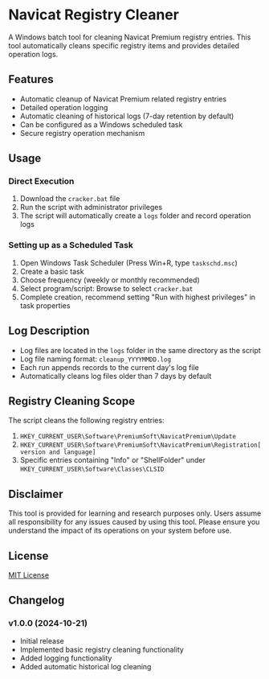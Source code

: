 # Navicat Registry Cleaner

A Windows batch tool for cleaning Navicat Premium registry entries. This tool automatically cleans specific registry items and provides detailed operation logs.

## Features

- Automatic cleanup of Navicat Premium related registry entries
- Detailed operation logging
- Automatic cleaning of historical logs (7-day retention by default)
- Can be configured as a Windows scheduled task
- Secure registry operation mechanism

## Usage

### Direct Execution

1. Download the `cracker.bat` file
2. Run the script with administrator privileges
3. The script will automatically create a `logs` folder and record operation logs

### Setting up as a Scheduled Task

1. Open Windows Task Scheduler (Press Win+R, type `taskschd.msc`)
2. Create a basic task
3. Choose frequency (weekly or monthly recommended)
4. Select program/script: Browse to select `cracker.bat`
5. Complete creation, recommend setting "Run with highest privileges" in task properties

## Log Description

- Log files are located in the `logs` folder in the same directory as the script
- Log file naming format: `cleanup_YYYYMMDD.log`
- Each run appends records to the current day's log file
- Automatically cleans log files older than 7 days by default

## Registry Cleaning Scope

The script cleans the following registry entries:
1. `HKEY_CURRENT_USER\Software\PremiumSoft\NavicatPremium\Update`
2. `HKEY_CURRENT_USER\Software\PremiumSoft\NavicatPremium\Registration[version and language]`
3. Specific entries containing "Info" or "ShellFolder" under `HKEY_CURRENT_USER\Software\Classes\CLSID`

## Disclaimer

This tool is provided for learning and research purposes only. Users assume all responsibility for any issues caused by using this tool. Please ensure you understand the impact of its operations on your system before use.

## License

[MIT License](LICENSE)

## Changelog

### v1.0.0 (2024-10-21)
- Initial release
- Implemented basic registry cleaning functionality
- Added logging functionality
- Added automatic historical log cleaning
